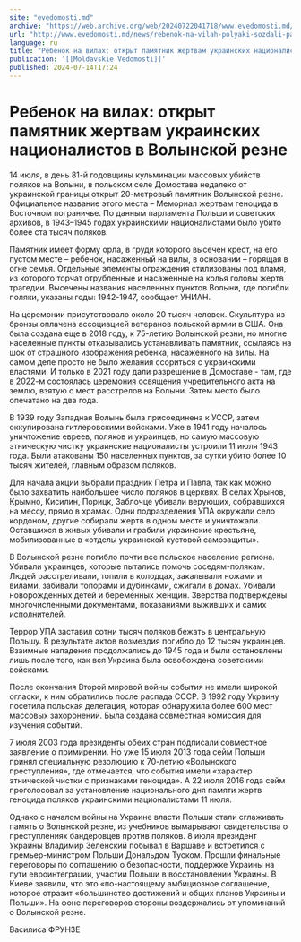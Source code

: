```yaml
---
site: "evedomosti.md"
archive: "https://web.archive.org/web/20240722041718/www.evedomosti.md/news/rebenok-na-vilah-polyaki-sozdali-pamyatnik-zhertvam-ukrainsk"
url: "http://www.evedomosti.md/news/rebenok-na-vilah-polyaki-sozdali-pamyatnik-zhertvam-ukrainsk"
language: ru
title: "Ребенок на вилах: открыт памятник жертвам украинских националистов в Волынской резне"
publication: '[[Moldavskie Vedomosti]]'
published: 2024-07-14T17:24
---
```


# Ребенок на вилах: открыт памятник жертвам украинских националистов в Волынской резне

14 июля, в день 81-й годовщины кульминации массовых убийств поляков на Волыни, в польском селе Домостава недалеко от украинской границы открыт 20-метровый памятник Волынской резне. Официальное название этого места – Мемориал жертвам геноцида в Восточном пограничье. По данным парламента Польши и советских архивов, в 1943–1945 годах украинскими националистами было убито более ста тысяч поляков.

Памятник имеет форму орла, в груди которого высечен крест, на его пустом месте – ребенок, насаженный на вилы, в основании – горящая в огне семья. Отдельные элементы ограждения стилизованы под пламя, из которого торчат отрубленные и насаженные на колья головы жертв трагедии. Высечены названия населенных пунктов Волыни, где погибли поляки, указаны годы: 1942-1947, сообщает УНИАН.

На церемонии присутствовало около 20 тысяч человек. Скульптура из бронзы оплачена ассоциацией ветеранов польской армии в США. Она была создана еще в 2018 году, к 75-летию Волынской резни, но многие населенные пункты отказывались устанавливать памятник, ссылаясь на шок от страшного изображения ребенка, насаженного на вилы. На самом деле просто не было желания ссориться с украинскими властями. И только в 2021 году дали разрешение в Домоставе - там, где в 2022-м состоялась церемония освящения учредительного акта на землю, взятую с мест расстрелов на Волыни. Затем место было опечатано на два года.

В 1939 году Западная Волынь была присоединена к УССР, затем оккупирована гитлеровскими войсками. Уже в 1941 году началось уничтожение евреев, поляков и украинцев, но самую массовую этническую чистку украинские националисты устроили 11 июля 1943 года. Были атакованы 150 населенных пунктов, за сутки убито более 10 тысяч жителей, главным образом поляков.

Для начала акции выбрали праздник Петра и Павла, так как можно было захватить наибольшее число поляков в церквях. В селах Хрынов, Крымно, Кисилин, Порицк, Заблочце убивали верующих, собравшихся на мессу, прямо в храмах. Одни подразделения УПА окружали село кордоном, другие собирали жертв в одном месте и уничтожали. Оставшихся в живых убивали и грабили украинские крестьяне, мобилизованные в «отделы украинской кустовой самозащиты».

В Волынской резне погибло почти все польское население региона. Убивали украинцев, которые пытались помочь соседям-полякам. Людей расстреливали, топили в колодцах, закалывали ножами и вилами, забивали топорами и дубинками, сжигали в домах. Убивали новорожденных детей и беременных женщин. Зверства подтверждены многочисленными документами, показаниями выживших и самих исполнителей.

Террор УПА заставил сотни тысяч поляков бежать в центральную Польшу. В результате актов возмездия погибло до 12 тысяч украинцев. Взаимные нападения продолжались до 1945 года и были остановлены лишь после того, как вся Украина была освобождена советскими войсками.

После окончания Второй мировой войны события не имели широкой огласки, к ним обратились после распада СССР. В 1992 году Украину посетила польская делегация, которая обнаружила более 600 мест массовых захоронений. Была создана совместная комиссия для изучения событий.

7 июля 2003 года президенты обеих стран подписали совместное заявление о примирении. Но уже 15 июля 2013 года сейм Польши принял специальную резолюцию к 70-летию «Волынского преступления», где отмечается, что события имели «характер этнической чистки с признаками геноцида». А 22 июля 2016 года сейм проголосовал за установление национального дня памяти жертв геноцида поляков украинскими националистами 11 июля.

Однако с началом войны на Украине власти Польши стали сглаживать память о Волынской резне, из учебников вымарывают свидетельства о преступлениях бандеровцев против поляков. 8 июля президент Украины Владимир Зеленский побывал в Варшаве и встретился с премьер-министром Польши Дональдом Туском. Прошли финальные переговоры по соглашению о безопасности, поддержке Украины на пути евроинтеграции, участии Польши в восстановлении Украины. В Киеве заявили, что это «по-настоящему амбициозное соглашение, которое отразит «большинство достижений и общих планов Украины и Польши». На фоне переговоров стороны воздержались от упоминаний о Волынской резне.

Василиса ФРУНЗЕ